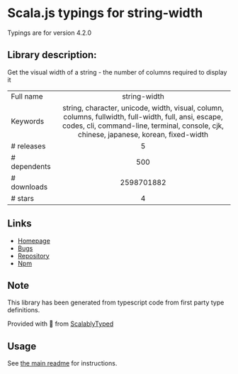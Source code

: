 
# Scala.js typings for string-width

Typings are for version 4.2.0

## Library description:
Get the visual width of a string - the number of columns required to display it

|                    |                 |
| ------------------ | :-------------: |
| Full name          | string-width |
| Keywords           | string, character, unicode, width, visual, column, columns, fullwidth, full-width, full, ansi, escape, codes, cli, command-line, terminal, console, cjk, chinese, japanese, korean, fixed-width |
| # releases         | 5 |
| # dependents       | 500 |
| # downloads        | 2598701882 |
| # stars            | 4 |

## Links
- [Homepage](https://github.com/sindresorhus/string-width#readme)
- [Bugs](https://github.com/sindresorhus/string-width/issues)
- [Repository](https://github.com/sindresorhus/string-width)
- [Npm](https://www.npmjs.com/package/string-width)
    


## Note
This library has been generated from typescript code from first party type definitions.

Provided with :purple_heart: from [ScalablyTyped](https://github.com/oyvindberg/ScalablyTyped)

## Usage
See [the main readme](../../readme.md) for instructions.


